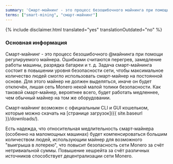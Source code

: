 ```yaml
---
summary: 'Смарт-майнинг - это процесс безошибочного майнинга при помощи регулируемого майнера'
terms: ["smart-mining", "смарт-майнинг"]
---
```


{% include disclaimer.html translated="yes" translationOutdated="no" %}

### Основная информация

Смарт-майнинг - это процесс безошибочного @майнинга при помощи регулируемого
майнера. Ошибками считаются перегрев, замедление работы машины, разрядка
батареи и т. д. Задача смарт-майнинга состоит в повышении уровня
безопасности сети, чтобы максимальное количество людей смогло использовать
смарт-майнер на постоянной основе. Для этого майнер не должен выделяться,
иначе он будет отключён, лишая сеть Monero некой малой толики
безопасности. Как таковой смарт-майнер, вероятнее всего, будет работать
медленнее, чем обычный майнер на том же оборудовании.

Смарт-майнинг возможен с официальным CLI и GUI кошельком, которые можно
скачать на [странице загрузок]({{ site.baseurl }}/downloads/).

Есть надежда, что относительная медлительность смарт-майнера (особенно на
маломощных машинах) будет компенсироваться большим количеством людей,
использующим майнер для возможного "выигрыша в лотерею", что повысит
безопасность сети Monero за счёт нетривиальной суммы. Повышение хешрейта за
счёт различных источников способствует децентрализации сети Monero.
